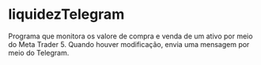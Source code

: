 # liquidezTelegram
Programa que monitora os valore de compra e venda de um ativo por meio do Meta Trader 5. Quando houver modificação, envia uma mensagem por meio do Telegram.
